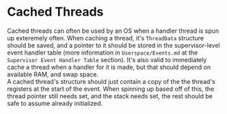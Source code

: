 # Cached Threads
Cached threads can often be used by an OS when a handler thread is spun up exteremely often. When caching a thread, it's `ThreadData` structure should be saved, and a pointer to it should be stored in the supervisor-level event handler table (more information in `Userspace/Events.md` at the `Supervisor Event Handler Table` section).
It's also valid to immediately cache a thread when a handler for it is made, but that should depend on available RAM, and swap space.  
A cached thread's structure should just contain a copy of the the thread's registers at the start of the event.
When spinning up based off of this, the thread pointer still needs set, and the stack needs set, the rest should be safe to assume already initialized.